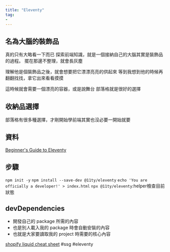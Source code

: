 ```yaml
---
title: "Eleventy"
tag: 
- 
---
```

## 名為大腦的裝飾品
真的只有大略看一下而已
探索前端知識，就是一個接納自己的大腦其實是裝飾品的過程。
擺在那邊不整理，就會長灰塵

理解他是個裝飾品之後，就會想要把它漂漂亮亮的供起來
等到我想到他的時候再翻翻找找，拿它出來看看摸摸

這時候就會需要一個漂亮的容器，或是說舞台
部落格就是很好的選擇

## 收納品選擇
部落格有很多種選擇，才剛開始學前端其實也沒必要一開始就要


## 資料
[Beginner's Guide to Eleventy](https://tatianamac.com/posts/beginner-eleventy-tutorial-parti/)

## 步驟
`npm init -y`
`npm install --save-dev @11ty/eleventy`
`echo 'You are officially a developer!' > index.html`
`npx @11ty/eleventy`:helper檢查目前狀態


## devDependencies
- 開發自己的 package 所需的內容
- 也是別人載入我的 package 時會自動安裝的內容
- 也就是大家要讀取我的 project 時需要的核心內容

[shopify liquid cheat sheet](https://www.shopify.com/partners/shopify-cheat-sheet)
#ssg #eleventy